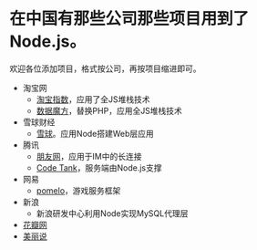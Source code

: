 在中国有那些公司那些项目用到了Node.js。
==========
欢迎各位添加项目，格式按公司，再按项目缩进即可。

- 淘宝网
  - [淘宝指数](http://shu.taobao.com)，应用了全JS堆栈技术
  - [数据魔方](http://mofang.taobao.com)，替换PHP，应用全JS堆栈技术
- 雪球财经
  - [雪球](http://xueqiu.com/)。应用Node搭建Web层应用
- 腾讯
  - [朋友网](http://www.pengyou.com)，应用于IM中的长连接
  - [Code Tank](http://codetank.alloyteam.com/)，服务端由Node.js支撑
- 网易
  - [pomelo](http://pomelo.netease.com/)，游戏服务框架
- 新浪
  - 新浪研发中心利用Node实现MySQL代理层
- [花瓣网](http://huaban.com/)
- [美丽说](http://www.meilishuo.com/)

